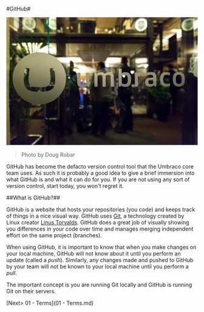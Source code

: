 #GitHub#

![16683508582_3ca71d1946_o.jpg](assets/16683508582_3ca71d1946_o.jpg)
>Photo by Doug Robar

GitHub has become the defacto version control tool that the Umbraco core team uses.  As such it is probably a good idea to give a brief immersion into what GitHub is and what it can do for you.  If you are not using any sort of version control, start today, you won't regret it.

##What is GitHub?##

GitHub is a website that hosts your repositories (you code) and keeps track of things in a nice visual way.  GitHub uses [Git](http://en.wikipedia.org/wiki/Git_%28software%29), a technology created by Linux creator [Linus Torvalds](http://en.wikipedia.org/wiki/Linus_Torvalds).  GitHub does a great job of visually showing you differences in your code over time and manages merging independent effort on the same project (branches).

When using GitHub, it is important to know that when you make changes on your local machine, GitHub will not know about it until you perform an update (called a *push*).  Similarly, any changes made and pushed to GitHub by your team will not be known to your local machine until you perform a *pull*.

The important concept is you are running Git locally and GitHub is running Git on their servers.

[Next> 01 - Terms](01 - Terms.md)